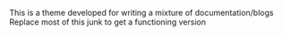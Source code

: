 
This is a theme developed for writing a mixture of documentation/blogs
Replace most of this junk to get a functioning version